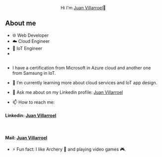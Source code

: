 <div align="center">
 <hi align="center">Hi I'm <a href="https://www.linkedin.com/in/juanvillarroelcapetillo/">Juan Villarroel</a>👋 </hi> 
</div>


## About me
- 🌐 Web Developer
- ☁️ Cloud Engineer
- 📲 IoT Engineer
- 

##
-  I have a certification from Microsoft in Azure cloud and another one from Samsung in IoT. 
- 🌱 I’m currently learning more about cloud services and IoT app design. 
- 💬 Ask me about on my Linkedin profile: <a href="https://www.linkedin.com/in/juanvillarroelcapetillo/">Juan Villarroel</a>

- 📫 How to reach me: <br>
<h4> Linkedin: <a href="https://www.linkedin.com/in/juanvillarroelcapetillo/">Juan Villarroel</a></h4>
<br>
<h4> Mail: <a href="jcvillarroel_cap@outlook.com">Juan Villarroel</a></h4>

- ⚡ Fun fact: I like Archery 🏹 and playing video games 🎮.

